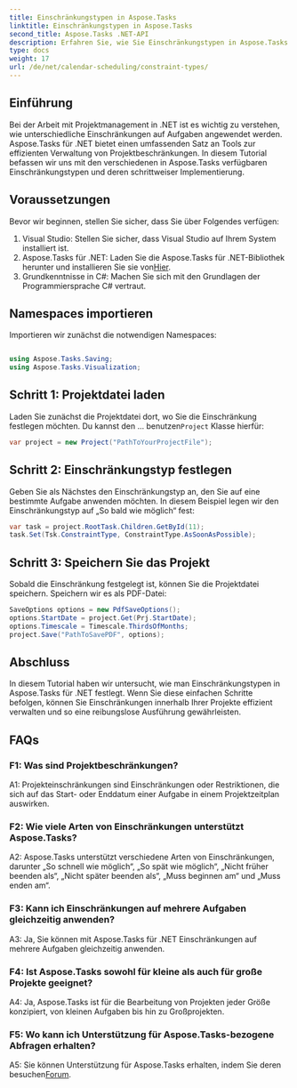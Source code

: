 ```yaml
---
title: Einschränkungstypen in Aspose.Tasks
linktitle: Einschränkungstypen in Aspose.Tasks
second_title: Aspose.Tasks .NET-API
description: Erfahren Sie, wie Sie Einschränkungstypen in Aspose.Tasks für .NET festlegen, um Projektzeitpläne effizient zu verwalten.
type: docs
weight: 17
url: /de/net/calendar-scheduling/constraint-types/
---
```

## Einführung

Bei der Arbeit mit Projektmanagement in .NET ist es wichtig zu verstehen, wie unterschiedliche Einschränkungen auf Aufgaben angewendet werden. Aspose.Tasks für .NET bietet einen umfassenden Satz an Tools zur effizienten Verwaltung von Projektbeschränkungen. In diesem Tutorial befassen wir uns mit den verschiedenen in Aspose.Tasks verfügbaren Einschränkungstypen und deren schrittweiser Implementierung.

## Voraussetzungen

Bevor wir beginnen, stellen Sie sicher, dass Sie über Folgendes verfügen:

1. Visual Studio: Stellen Sie sicher, dass Visual Studio auf Ihrem System installiert ist.
2.  Aspose.Tasks für .NET: Laden Sie die Aspose.Tasks für .NET-Bibliothek herunter und installieren Sie sie von[Hier](https://releases.aspose.com/tasks/net/).
3. Grundkenntnisse in C#: Machen Sie sich mit den Grundlagen der Programmiersprache C# vertraut.

## Namespaces importieren

Importieren wir zunächst die notwendigen Namespaces:

```csharp

using Aspose.Tasks.Saving;
using Aspose.Tasks.Visualization;

```

## Schritt 1: Projektdatei laden

 Laden Sie zunächst die Projektdatei dort, wo Sie die Einschränkung festlegen möchten. Du kannst den ... benutzen`Project` Klasse hierfür:

```csharp
var project = new Project("PathToYourProjectFile");
```

## Schritt 2: Einschränkungstyp festlegen

Geben Sie als Nächstes den Einschränkungstyp an, den Sie auf eine bestimmte Aufgabe anwenden möchten. In diesem Beispiel legen wir den Einschränkungstyp auf „So bald wie möglich“ fest:

```csharp
var task = project.RootTask.Children.GetById(11);
task.Set(Tsk.ConstraintType, ConstraintType.AsSoonAsPossible);
```

## Schritt 3: Speichern Sie das Projekt

Sobald die Einschränkung festgelegt ist, können Sie die Projektdatei speichern. Speichern wir es als PDF-Datei:

```csharp
SaveOptions options = new PdfSaveOptions();
options.StartDate = project.Get(Prj.StartDate);
options.Timescale = Timescale.ThirdsOfMonths;
project.Save("PathToSavePDF", options);
```

## Abschluss

In diesem Tutorial haben wir untersucht, wie man Einschränkungstypen in Aspose.Tasks für .NET festlegt. Wenn Sie diese einfachen Schritte befolgen, können Sie Einschränkungen innerhalb Ihrer Projekte effizient verwalten und so eine reibungslose Ausführung gewährleisten.

## FAQs

### F1: Was sind Projektbeschränkungen?

A1: Projekteinschränkungen sind Einschränkungen oder Restriktionen, die sich auf das Start- oder Enddatum einer Aufgabe in einem Projektzeitplan auswirken.

### F2: Wie viele Arten von Einschränkungen unterstützt Aspose.Tasks?

A2: Aspose.Tasks unterstützt verschiedene Arten von Einschränkungen, darunter „So schnell wie möglich“, „So spät wie möglich“, „Nicht früher beenden als“, „Nicht später beenden als“, „Muss beginnen am“ und „Muss enden am“.

### F3: Kann ich Einschränkungen auf mehrere Aufgaben gleichzeitig anwenden?

A3: Ja, Sie können mit Aspose.Tasks für .NET Einschränkungen auf mehrere Aufgaben gleichzeitig anwenden.

### F4: Ist Aspose.Tasks sowohl für kleine als auch für große Projekte geeignet?

A4: Ja, Aspose.Tasks ist für die Bearbeitung von Projekten jeder Größe konzipiert, von kleinen Aufgaben bis hin zu Großprojekten.

### F5: Wo kann ich Unterstützung für Aspose.Tasks-bezogene Abfragen erhalten?

 A5: Sie können Unterstützung für Aspose.Tasks erhalten, indem Sie deren besuchen[Forum](https://forum.aspose.com/c/tasks/15).